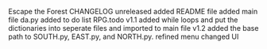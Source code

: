 Escape the Forest CHANGELOG
unreleased
added README file
added main file da.py
added to do list RPG.todo
v1.1
added while loops and put the dictionaries into seperate files and imported to
main file
v1.2
added the base path to SOUTH.py, EAST.py, and NORTH.py.
refined menu
changed UI
